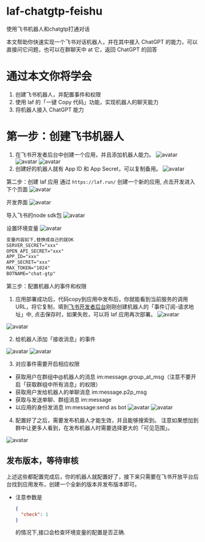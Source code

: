 # laf-chatgtp-feishu
使用飞书机器人和chatgtp打通对话

本文帮助你快速实现一个飞书对话机器人，并在其中接入 ChatGPT 的能力，可以直接问它问题，也可以在群聊天中 at 它，返回 ChatGPT 的回答

# 通过本文你将学会
1. 创建飞书机器人，并配置事件和权限
2. 使用 laf 的「一键 Copy 代码」功能，实现机器人的聊天能力
3. 将机器人接入 ChatGPT 能力

# 第一步：创建飞书机器人
1. 在飞书开发者后台中创建一个应用，并且添加机器人能力。
![avatar](./img/2-create-bot.png)
![avatar](./img/3-create-bot.png)
![avatar](./img/4-create-bot.png)
2. 创建好的机器人就有 App ID 和 App Secret，可以复制备用。
![avatar](./img/5-create-bot.png)

第二步：创建 laf 应用
通过 `https://laf.run/` 创建一个新的应用, 点击开发进入下个页面
![avatar](./img/6-2-create-bot.png)

开发界面
![avatar](./img/7-1-create-bot.png)

导入飞书的node sdk包
![avatar](./img/8-1-create-bot.png)

设置环境变量
![avatar](./img/9-1-create-bot.png)
```txt
变量内容如下,替换成自己的就OK
SERVER_SECRET="xxx"
OPEN_API_SECRET="xxx"
APP_ID="xxx"
APP_SECRET="xxx"
MAX_TOKEN="1024"
BOTNAME="chat-gtp"
```

第三步：配置机器人的事件和权限

1. 应用部署成功后，代码copy到应用中发布后，你就能看到当前服务的调用 URL，将它复制，填到[飞书开发者后台](https://open.feishu.cn/app)刚刚创建机器人的「事件订阅-请求地址」中, 点击保存时，如果失败，可以将 laf 应用再次部署。
![avatar](./img/10-1-create-bot.png)

![avatar](./img/12-bot-setting.png)


2. 给机器人添加「接收消息」的事件

![avatar](./img/14-add-bot-event.png)
![avatar](./img/14-1-add-event.png)

3. 对应事件需要开启相应权限
- 获取用户在群组中@机器人的消息 im:message.group_at_msg（注意不要开启「获取群组中所有消息」的权限）
- 获取用户发给机器人的单聊消息 im:message.p2p_msg
- 获取与发送单聊、群组消息 im:message
- 以应用的身份发消息 im:message:send as bot
![avatar](./img/15-bot-permission.png)
![avatar](./img/16-bot-permission.png)

4. 配置好了之后，需要发布机器人才能生效，并且能够搜索到。 注意如果想加到群中让更多人看到，在发布机器人时需要选择更大的「可见范围」。

![avatar](./img/17-publish-bot.png)


## 发布版本，等待审核
上述这些都配置完成后，你的机器人就配置好了，接下来只需要在飞书开放平台后台找到应用发布，创建一个全新的版本并发布版本即可。



- 注意参数是
  ```json
  {
    "check": 1
  }
  ```
  的情况下,接口会检查环境变量的配置是否正确.

  ## 


